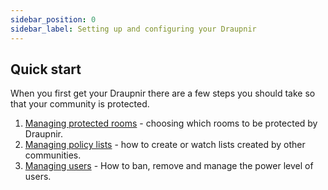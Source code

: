 ```yaml
---
sidebar_position: 0
sidebar_label: Setting up and configuring your Draupnir
---
```


<!--
SPDX-FileCopyrightText: 2024 Gnuxie <Gnuxie@protonmail.com>

SPDX-License-Identifier: CC-BY-SA-4.0
-->

## Quick start

When you first get your Draupnir there are a few steps you should take so
that your community is protected.

1. [Managing protected rooms](./managing-protected-rooms.md) - choosing which rooms to be protected by Draupnir.
2. [Managing policy lists](./managing-policy-lists.md) - how to create or watch lists created by other communities.
3. [Managing users](./managing-users.md) - How to ban, remove and manage the power level of users.

